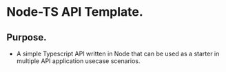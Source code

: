 # Node-TS API Template.

## Purpose.
* A simple Typescript API written in Node that can be used as a starter in multiple API application usecase scenarios.























